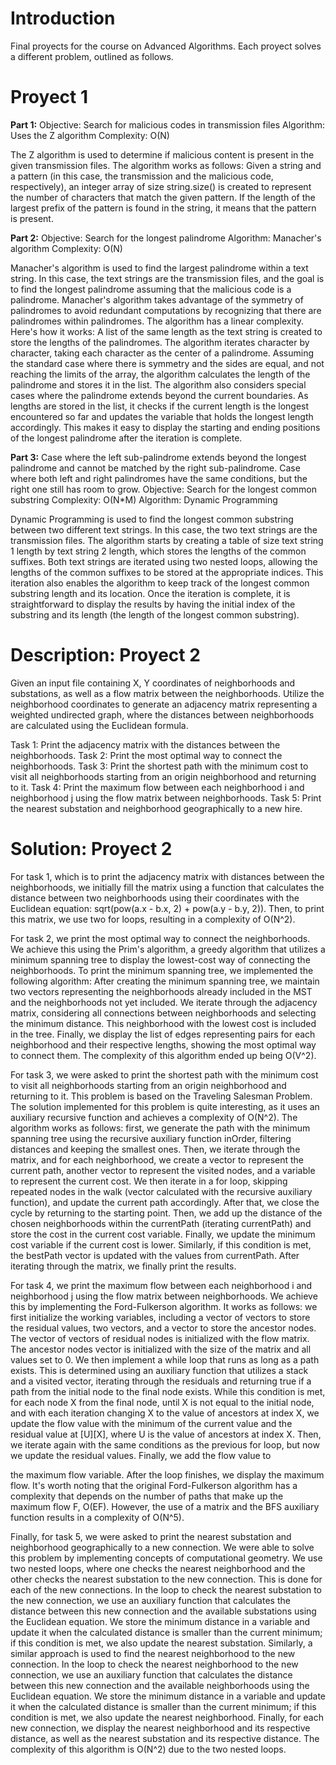 # Introduction

Final proyects for the course on Advanced Algorithms. Each proyect solves a different problem, outlined as follows. 

# Proyect 1

**Part 1:**
Objective: Search for malicious codes in transmission files
Algorithm: Uses the Z algorithm
Complexity: O(N)

The Z algorithm is used to determine if malicious content is present in the given transmission files. The algorithm works as follows: Given a string and a pattern (in this case, the transmission and the malicious code, respectively), an integer array of size string.size() is created to represent the number of characters that match the given pattern. If the length of the largest prefix of the pattern is found in the string, it means that the pattern is present.

**Part 2:**
Objective: Search for the longest palindrome
Algorithm: Manacher's algorithm
Complexity: O(N)

Manacher's algorithm is used to find the largest palindrome within a text string. In this case, the text strings are the transmission files, and the goal is to find the longest palindrome assuming that the malicious code is a palindrome. Manacher's algorithm takes advantage of the symmetry of palindromes to avoid redundant computations by recognizing that there are palindromes within palindromes. The algorithm has a linear complexity. Here's how it works: A list of the same length as the text string is created to store the lengths of the palindromes. The algorithm iterates character by character, taking each character as the center of a palindrome. Assuming the standard case where there is symmetry and the sides are equal, and not reaching the limits of the array, the algorithm calculates the length of the palindrome and stores it in the list. The algorithm also considers special cases where the palindrome extends beyond the current boundaries. As lengths are stored in the list, it checks if the current length is the longest encountered so far and updates the variable that holds the longest length accordingly. This makes it easy to display the starting and ending positions of the longest palindrome after the iteration is complete.

**Part 3:**
Case where the left sub-palindrome extends beyond the longest palindrome and cannot be matched by the right sub-palindrome.
Case where both left and right palindromes have the same conditions, but the right one still has room to grow.
Objective: Search for the longest common substring
Complexity: O(N*M)
Algorithm: Dynamic Programming

Dynamic Programming is used to find the longest common substring between two different text strings. In this case, the two text strings are the transmission files. The algorithm starts by creating a table of size text string 1 length by text string 2 length, which stores the lengths of the common suffixes. Both text strings are iterated using two nested loops, allowing the lengths of the common suffixes to be stored at the appropriate indices. This iteration also enables the algorithm to keep track of the longest common substring length and its location. Once the iteration is complete, it is straightforward to display the results by having the initial index of the substring and its length (the length of the longest common substring).

# Description: Proyect 2

Given an input file containing X, Y coordinates of neighborhoods and substations, as well as a flow matrix between the neighborhoods. Utilize the neighborhood coordinates to generate an adjacency matrix representing a weighted undirected graph, where the distances between neighborhoods are calculated using the Euclidean formula.

Task 1: Print the adjacency matrix with the distances between the neighborhoods.
Task 2: Print the most optimal way to connect the neighborhoods.
Task 3: Print the shortest path with the minimum cost to visit all neighborhoods starting from an origin neighborhood and returning to it.
Task 4: Print the maximum flow between each neighborhood i and neighborhood j using the flow matrix between neighborhoods.
Task 5: Print the nearest substation and neighborhood geographically to a new hire.

# Solution: Proyect 2

For task 1, which is to print the adjacency matrix with distances between the neighborhoods, we initially fill the matrix using a function that calculates the distance between two neighborhoods using their coordinates with the Euclidean equation: sqrt(pow(a.x - b.x, 2) + pow(a.y - b.y, 2)). Then, to print this matrix, we use two for loops, resulting in a complexity of O(N^2).

For task 2, we print the most optimal way to connect the neighborhoods. We achieve this using the Prim's algorithm, a greedy algorithm that utilizes a minimum spanning tree to display the lowest-cost way of connecting the neighborhoods. To print the minimum spanning tree, we implemented the following algorithm: After creating the minimum spanning tree, we maintain two vectors representing the neighborhoods already included in the MST and the neighborhoods not yet included. We iterate through the adjacency matrix, considering all connections between neighborhoods and selecting the minimum distance. This neighborhood with the lowest cost is included in the tree. Finally, we display the list of edges representing pairs for each neighborhood and their respective lengths, showing the most optimal way to connect them. The complexity of this algorithm ended up being O(V^2).

For task 3, we were asked to print the shortest path with the minimum cost to visit all neighborhoods starting from an origin neighborhood and returning to it. This problem is based on the Traveling Salesman Problem. The solution implemented for this problem is quite interesting, as it uses an auxiliary recursive function and achieves a complexity of O(N^2). The algorithm works as follows: first, we generate the path with the minimum spanning tree using the recursive auxiliary function inOrder, filtering distances and keeping the smallest ones. Then, we iterate through the matrix, and for each neighborhood, we create a vector to represent the current path, another vector to represent the visited nodes, and a variable to represent the current cost. We then iterate in a for loop, skipping repeated nodes in the walk (vector calculated with the recursive auxiliary function), and update the current path accordingly. After that, we close the cycle by returning to the starting point. Then, we add up the distance of the chosen neighborhoods within the currentPath (iterating currentPath) and store the cost in the current cost variable. Finally, we update the minimum cost variable if the current cost is lower. Similarly, if this condition is met, the bestPath vector is updated with the values from currentPath. After iterating through the matrix, we finally print the results.

For task 4, we print the maximum flow between each neighborhood i and neighborhood j using the flow matrix between neighborhoods. We achieve this by implementing the Ford-Fulkerson algorithm. It works as follows: we first initialize the working variables, including a vector of vectors to store the residual values, two vectors, and a vector to store the ancestor nodes. The vector of vectors of residual nodes is initialized with the flow matrix. The ancestor nodes vector is initialized with the size of the matrix and all values set to 0. We then implement a while loop that runs as long as a path exists. This is determined using an auxiliary function that utilizes a stack and a visited vector, iterating through the residuals and returning true if a path from the initial node to the final node exists. While this condition is met, for each node X from the final node, until X is not equal to the initial node, and with each iteration changing X to the value of ancestors at index X, we update the flow value with the minimum of the current value and the residual value at [U][X], where U is the value of ancestors at index X. Then, we iterate again with the same conditions as the previous for loop, but now we update the residual values. Finally, we add the flow value to

the maximum flow variable. After the loop finishes, we display the maximum flow. It's worth noting that the original Ford-Fulkerson algorithm has a complexity that depends on the number of paths that make up the maximum flow F, O(EF). However, the use of a matrix and the BFS auxiliary function results in a complexity of O(N^5).

Finally, for task 5, we were asked to print the nearest substation and neighborhood geographically to a new connection. We were able to solve this problem by implementing concepts of computational geometry. We use two nested loops, where one checks the nearest neighborhood and the other checks the nearest substation to the new connection. This is done for each of the new connections. In the loop to check the nearest substation to the new connection, we use an auxiliary function that calculates the distance between this new connection and the available substations using the Euclidean equation. We store the minimum distance in a variable and update it when the calculated distance is smaller than the current minimum; if this condition is met, we also update the nearest substation. Similarly, a similar approach is used to find the nearest neighborhood to the new connection. In the loop to check the nearest neighborhood to the new connection, we use an auxiliary function that calculates the distance between this new connection and the available neighborhoods using the Euclidean equation. We store the minimum distance in a variable and update it when the calculated distance is smaller than the current minimum; if this condition is met, we also update the nearest neighborhood. Finally, for each new connection, we display the nearest neighborhood and its respective distance, as well as the nearest substation and its respective distance. The complexity of this algorithm is O(N^2) due to the two nested loops.



